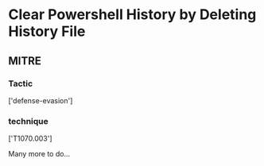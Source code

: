 # Clear Powershell History by Deleting History File

## MITRE

### Tactic
['defense-evasion']

### technique
['T1070.003']

Many more to do...
